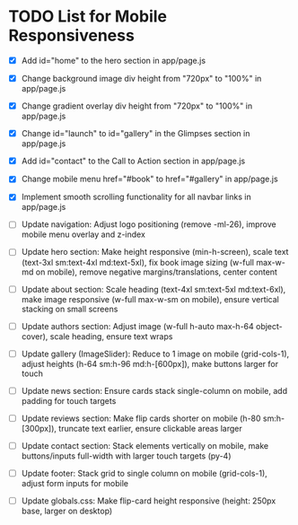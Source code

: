 # TODO List for Mobile Responsiveness

- [x] Add id="home" to the hero section in app/page.js
- [x] Change background image div height from "720px" to "100%" in app/page.js
- [x] Change gradient overlay div height from "720px" to "100%" in app/page.js
- [x] Change id="launch" to id="gallery" in the Glimpses section in app/page.js
- [x] Add id="contact" to the Call to Action section in app/page.js
- [x] Change mobile menu href="#book" to href="#gallery" in app/page.js
- [x] Implement smooth scrolling functionality for all navbar links in app/page.js

- [ ] Update navigation: Adjust logo positioning (remove -ml-26), improve mobile menu overlay and z-index
- [ ] Update hero section: Make height responsive (min-h-screen), scale text (text-3xl sm:text-4xl md:text-5xl), fix book image sizing (w-full max-w-md on mobile), remove negative margins/translations, center content
- [ ] Update about section: Scale heading (text-4xl sm:text-5xl md:text-6xl), make image responsive (w-full max-w-sm on mobile), ensure vertical stacking on small screens
- [ ] Update authors section: Adjust image (w-full h-auto max-h-64 object-cover), scale heading, ensure text wraps
- [ ] Update gallery (ImageSlider): Reduce to 1 image on mobile (grid-cols-1), adjust heights (h-64 sm:h-96 md:h-[600px]), make buttons larger for touch
- [ ] Update news section: Ensure cards stack single-column on mobile, add padding for touch targets
- [ ] Update reviews section: Make flip cards shorter on mobile (h-80 sm:h-[300px]), truncate text earlier, ensure clickable areas larger
- [ ] Update contact section: Stack elements vertically on mobile, make buttons/inputs full-width with larger touch targets (py-4)
- [ ] Update footer: Stack grid to single column on mobile (grid-cols-1), adjust form inputs for mobile
- [ ] Update globals.css: Make flip-card height responsive (height: 250px base, larger on desktop)
